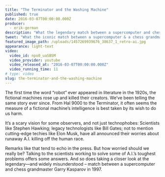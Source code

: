 ```yaml
---
title: "The Terminator and the Washing Machine"
published: true
date: 2016-03-07T00:00:00.000Z
producer:
  - erik-german
description: "What the legendary match between a supercomputer and chess grandmaster Garry Kasparov reveals about today's artificial intelligence panic."
tweet: "What the iconic match between a supercomputer & a chess grandmaster reveals about today's AI panic."
featured_image_path: /uploads/1457269939676_38637_1_retro-ai.jpg
appearance: light-text
video:
  video_id: npo0_uaSBSM
  video_provider: youtube
  video_released_at: "2016-03-07T00:00:00.000Z"
  video_running_time: 11
# type: video
slug: the-terminator-and-the-washing-machine
---
```


The first time the word “robot” ever appeared in literature in the 1920s, the fictional machines rose up and killed their creators. We’ve been telling the same story ever since. From Hal 9000 to the Terminator, it often seems the measure of a fictional machine’s intelligence is best taken by its wish to do us harm.

It’s a scary vision for some observers, and not just technophobes: Scientists like Stephen Hawking; legacy technologists like Bill Gates; not to mention cutting-edge techies like Elon Musk, have all announced their worries about runaway A.I. killing off the human race.

Remarks like that tend to echo in the press. But how worried should we really be? Talking to the scientists working to solve some of A.I.’s toughest problems offers some answers. And so does taking a closer look at the legendary—and widely misunderstood – match between a supercomputer and chess grandmaster Garry Kasparov in 1997.

